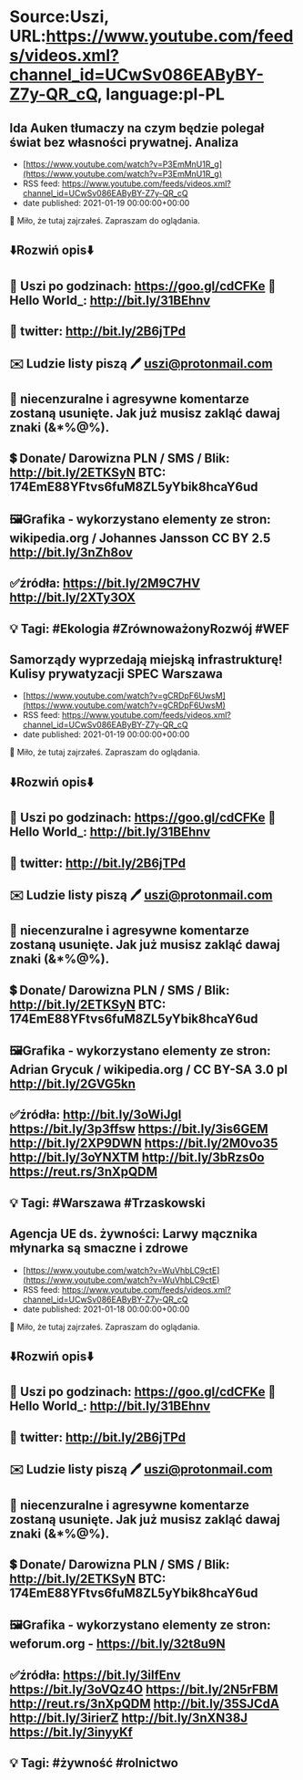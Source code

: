 # Source:Uszi, URL:https://www.youtube.com/feeds/videos.xml?channel_id=UCwSv086EAByBY-Z7y-QR_cQ, language:pl-PL

## Ida Auken tłumaczy na czym będzie polegał świat bez własności prywatnej. Analiza
 - [https://www.youtube.com/watch?v=P3EmMnU1R_g](https://www.youtube.com/watch?v=P3EmMnU1R_g)
 - RSS feed: https://www.youtube.com/feeds/videos.xml?channel_id=UCwSv086EAByBY-Z7y-QR_cQ
 - date published: 2021-01-19 00:00:00+00:00

🤪 Miło, że tutaj zajrzałeś.  Zapraszam do oglądania.

⬇️Rozwiń opis⬇️
------------------------------------------------------------
👀 Uszi po godzinach: https://goo.gl/cdCFKe
👀 Hello World_: http://bit.ly/31BEhnv
------------------------------------------------------------
👀 twitter: http://bit.ly/2B6jTPd
------------------------------------------------------------
✉️ Ludzie listy piszą 
🖊️ uszi@protonmail.com
------------------------------------------------------------
👺 niecenzuralne i agresywne komentarze zostaną usunięte.  Jak już musisz zakląć dawaj znaki (&*%@%).
------------------------------------------------------------
💲 Donate/ Darowizna
PLN / SMS / Blik: http://bit.ly/2ETKSyN
BTC: 174EmE88YFtvs6fuM8ZL5yYbik8hcaY6ud
---------------------------------------------------------------
🖼Grafika - wykorzystano elementy ze stron: 
wikipedia.org / Johannes Jansson CC BY 2.5
http://bit.ly/3nZh8ov
---------------------------------------------------------------
✅źródła:
https://bit.ly/2M9C7HV
http://bit.ly/2XTy3OX
-------------------------------------------------------------
💡 Tagi: #Ekologia #ZrównoważonyRozwój #WEF
--------------------------------------------------------------

## Samorządy wyprzedają miejską infrastrukturę! Kulisy prywatyzacji SPEC Warszawa
 - [https://www.youtube.com/watch?v=gCRDpF6UwsM](https://www.youtube.com/watch?v=gCRDpF6UwsM)
 - RSS feed: https://www.youtube.com/feeds/videos.xml?channel_id=UCwSv086EAByBY-Z7y-QR_cQ
 - date published: 2021-01-19 00:00:00+00:00

🤪 Miło, że tutaj zajrzałeś.  Zapraszam do oglądania.

⬇️Rozwiń opis⬇️
------------------------------------------------------------
👀 Uszi po godzinach: https://goo.gl/cdCFKe
👀 Hello World_: http://bit.ly/31BEhnv
------------------------------------------------------------
👀 twitter: http://bit.ly/2B6jTPd
------------------------------------------------------------
✉️ Ludzie listy piszą 
🖊️ uszi@protonmail.com
------------------------------------------------------------
👺 niecenzuralne i agresywne komentarze zostaną usunięte.  Jak już musisz zakląć dawaj znaki (&*%@%).
------------------------------------------------------------
💲 Donate/ Darowizna
PLN / SMS / Blik: http://bit.ly/2ETKSyN
BTC: 174EmE88YFtvs6fuM8ZL5yYbik8hcaY6ud
---------------------------------------------------------------
🖼Grafika - wykorzystano elementy ze stron: 
Adrian Grycuk / wikipedia.org / CC BY-SA 3.0 pl 
http://bit.ly/2GVG5kn
---------------------------------------------------------------
✅źródła:
http://bit.ly/3oWiJgl
https://bit.ly/3p3ffsw
https://bit.ly/3is6GEM
http://bit.ly/2XP9DWN
https://bit.ly/2M0vo35
http://bit.ly/3oYNXTM
http://bit.ly/3bRzs0o
https://reut.rs/3nXpQDM
-------------------------------------------------------------
💡 Tagi: #Warszawa #Trzaskowski
--------------------------------------------------------------

## Agencja UE ds. żywności: Larwy mącznika młynarka są smaczne i zdrowe
 - [https://www.youtube.com/watch?v=WuVhbLC9ctE](https://www.youtube.com/watch?v=WuVhbLC9ctE)
 - RSS feed: https://www.youtube.com/feeds/videos.xml?channel_id=UCwSv086EAByBY-Z7y-QR_cQ
 - date published: 2021-01-18 00:00:00+00:00

🤪 Miło, że tutaj zajrzałeś.  Zapraszam do oglądania.

⬇️Rozwiń opis⬇️
------------------------------------------------------------
👀 Uszi po godzinach: https://goo.gl/cdCFKe
👀 Hello World_: http://bit.ly/31BEhnv
------------------------------------------------------------
👀 twitter: http://bit.ly/2B6jTPd
------------------------------------------------------------
✉️ Ludzie listy piszą 
🖊️ uszi@protonmail.com
------------------------------------------------------------
👺 niecenzuralne i agresywne komentarze zostaną usunięte.  Jak już musisz zakląć dawaj znaki (&*%@%).
------------------------------------------------------------
💲 Donate/ Darowizna
PLN / SMS / Blik: http://bit.ly/2ETKSyN
BTC: 174EmE88YFtvs6fuM8ZL5yYbik8hcaY6ud
---------------------------------------------------------------
🖼Grafika - wykorzystano elementy ze stron: 
weforum.org - https://bit.ly/32t8u9N
---------------------------------------------------------------
✅źródła:
https://bit.ly/3ilfEnv
https://bit.ly/3oVQz4O
https://bit.ly/2N5rFBM
http://reut.rs/3nXpQDM
http://bit.ly/35SJCdA
http://bit.ly/3irierZ
http://bit.ly/3nXN38J
https://bit.ly/3inyyKf
-------------------------------------------------------------
💡 Tagi: #żywność #rolnictwo
--------------------------------------------------------------

